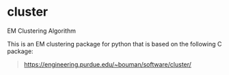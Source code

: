 # cluster
EM Clustering Algorithm

This is an EM clustering package for python that is based on the following C package:
> https://engineering.purdue.edu/~bouman/software/cluster/
